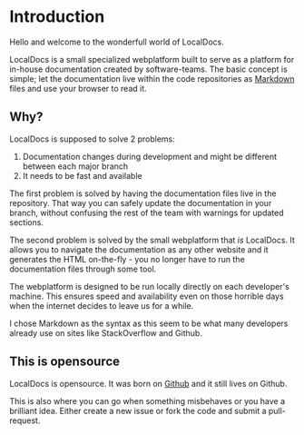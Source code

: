 Introduction
============

Hello and welcome to the wonderfull world of LocalDocs.

LocalDocs is a small specialized webplatform built to serve as a platform for in-house documentation created by software-teams. The basic
concept is simple; let the documentation live within the code repositories as [Markdown](http://daringfireball.net/projects/markdown/) files and use your browser to read it.



Why?
----
LocalDocs is supposed to solve 2 problems:
1. Documentation changes during development and might be different between each major branch
2. It needs to be fast and available

The first problem is solved by having the documentation files live in the repository. That way you can safely update the documentation
in your branch, without confusing the rest of the team with warnings for updated sections.

The second problem is solved by the small webplatform that *is* LocalDocs. It allows you to navigate the documentation as any other
website and it generates the HTML on-the-fly - you no longer have to run the documentation files through some tool.

The webplatform is designed to be run locally directly on each developer's machine. This ensures speed and availability even on those
horrible days when the internet decides to leave us for a while.

I chose Markdown as the syntax as this seem to be what many developers already use on sites like StackOverflow and Github.



This is opensource
------------------
LocalDocs is opensource. It was born on [Github](https://github.com/pingvinen/localdocs/) and it still lives on Github.

This is also where you can go when something misbehaves or you have a brilliant idea. Either create a new issue or 
fork the code and submit a pull-request.